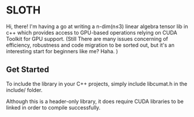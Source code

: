 # SLOTH
Hi, there! I'm having a go at writing a n-dim(n≤3) linear algebra tensor lib in c++ which provides access to GPU-based operations relying on CUDA Toolkit for GPU support. (Still There are many issues concerning of efficiency, robustness and code migration to be sorted out, but it's an interesting start for beginners like me? Haha. )
## Get Started
To include the library in your C++ projects, simply include libcumat.h in the include/ folder.

Although this is a header-only library, it does require CUDA libraries to be linked in order to compile successfully. 
